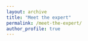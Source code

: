 ```yaml
---
layout: archive
title: "Meet the expert"
permalink: /meet-the-expert/
author_profile: true
---
```


